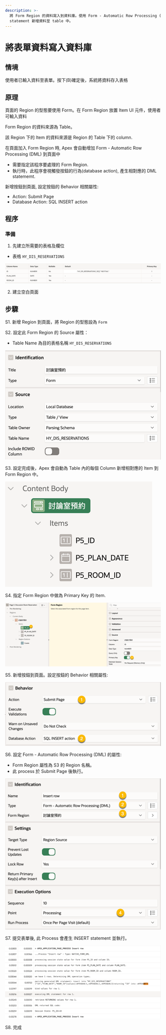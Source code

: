 ```yaml
---
description: >-
  將 Form Region 的資料寫入到資料庫。使用 Form - Automatic Row Processing (DML) 程序自動產生 Insert
  statement 新增資料至 table 中。
---
```


# 將表單資料寫入資料庫

## 情境

使用者已輸入資料至表單。按下(B)確定後，系統將資料存入表格

## 原理

頁面的 Region 的型態要使用 Form。在 Form Region 放置 Item UI 元件，使用者可輸入資料

Form Region 的資料來源為 Table。

該 Region 下的 Item 的資料來源是 Region 的 Table 下的 column.&#x20;

在頁面加入 Form Region 時, Apex 會自動增加 Form - Automatic Row Processing (DML) 到頁面中

* 需要指定該程序要處理的 Form Region.&#x20;
* 執行時，此程序會視觸發按鈕的行為(database action), 產生相對應的 DML statememt.

新增按鈕到頁面, 設定按鈕的 Behavior 相關屬性:

* Action: Submit Page
* Database Action: SQL INSERT action

## 程序

### 準備

1. 先建立所需要的表格及欄位

* 表格 `HY_DIS_RESERVATIONS`

![](<.gitbook/assets/image (16).png>)

2. 建立空白頁面

## 步驟

S1. 新增 Region 到頁面，將 Region 的型態設為 `Form`

S2. 設定此 Form Region 的 Source 屬性：

* Table Name 為目的表格名稱 `HY_DIS_RESERVATIONS`

![](<.gitbook/assets/image (17).png>)

S3. 設定完成後，Apex 會自動為 Table 內的每個 Column 新增相對應的 Item 到 Form Region 中。

![](<.gitbook/assets/image (8).png>)

S4. 指定 Form Region 中做為 Primary Key 的 Item.&#x20;

![](<.gitbook/assets/image (14).png>)&#x20;

S5. 新增按鈕到頁面。設定按鈕的 Behavior 相關屬性:

![](<.gitbook/assets/image (9).png>)

S6. 設定 Form - Automatic Row Processing (DML) 的屬性:

* Form Region 屬性為 S3 的 Region 名稱。&#x20;
* 此 process 於 Submit Page 後執行。

![](<.gitbook/assets/image (15).png>)



S7. 提交表單後, 此 Process 會產生 INSERT statement 並執行。

![](<.gitbook/assets/image (18).png>)

S8. 完成



